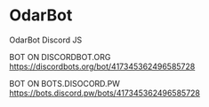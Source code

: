 # OdarBot
OdarBot Discord JS

BOT ON DISCORDBOT.ORG
https://discordbots.org/bot/417345362496585728

BOT ON BOTS.DISOCORD.PW
https://bots.discord.pw/bots/417345362496585728
